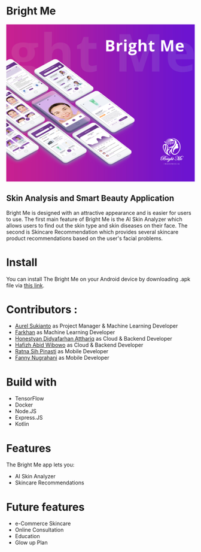 
# Bright Me

![Desktop - 1](./assets/hero-image.jpg)

  

## Skin Analysis and Smart Beauty Application <br>
Bright Me is designed with an attractive appearance and is easier for users to use. The first main feature of Bright Me is the AI Skin Analyzer which allows users to find out the skin type and skin diseases on their face. The second is Skincare Recommendation which provides several skincare product recommendations based on the user's facial problems.


# Install
You can install The Bright Me on your Android device by downloading .apk file via [this link](https://drive.google.com/file/d/1Ziic_EjmgYE92bsVD2-uUAqqqWNP68Tq/view?usp=sharing).


# Contributors :
- [Aurel Sukianto](https://github.com/aureliasknt) as Project Manager & Machine Learning Developer
- [Farkhan](https://github.com/farhanalmoza) as Machine Learning Developer
- [Honestyan Didyafarhan Atthariq](https://github.com/honestyan/) as Cloud & Backend Developer
- [Hafizh Abid Wibowo](https://github.com/hfzh) as Cloud & Backend Developer
- [Ratna Sih Pinasti](https://github.com/gladiolusxr) as Mobile Developer
- [Fanny Nugrahani](https://github.com/gladiolusxr) as Mobile Developer

  
# Build with
- TensorFlow
- Docker
- Node.JS
- Express.JS
- Kotlin


# Features
The Bright Me app lets you:
- AI Skin Analyzer
- Skincare Recommendations

# Future features
- e-Commerce Skincare 
- Online Consultation
- Education
- Glow up Plan